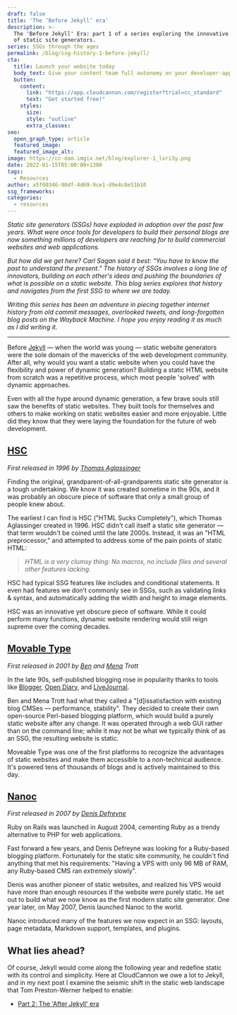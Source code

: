 ```yaml
---
draft: false
title: 'The ‘Before Jekyll’ era'
description: >-
  The 'Before Jekyll' Era: part 1 of a series exploring the innovative history
  of static site generators.
series: SSGs through the ages
permalink: /blog/ssg-history-1-before-jekyll/
cta:
  title: Launch your website today
  body_text: Give your content team full autonomy on your developer-approved tech stack with CloudCannon.
  button:
    content: 
      link: "https://app.cloudcannon.com/register?trial=cc_standard"
      text: "Get started free!"
    styles:
      size:
      style: "outline"
      extra_classes:
seo:
  open_graph_type: article
  featured_image:
  featured_image_alt:
image: https://cc-dam.imgix.net/blog/explorer-1_lxri3y.png
date: 2022-01-15T05:00:00+1300
tags:
  - Resources
author: a5f00346-90df-4d69-9ce1-d9e4c8e51b10
ssg_frameworks:
categories:
  - resources
---
```

*Static site generators (SSGs) have exploded in adoption over the past few years. What were once tools for developers to build their personal blogs are now something millions of developers are reaching for to build commercial websites and web applications.*

*But how did we get here? Carl Sagan said it best: “You have to know the past to understand the present.” The history of SSGs involves a long line of innovators, building on each other's ideas and pushing the boundaries of what is possible on a static website. This blog series explores that history and navigates from the first SSG to where we are today.*

*Writing this series has been an adventure in piecing together internet history from old commit messages, overlooked tweets, and long-forgotten blog posts on the Wayback Machine. I hope you enjoy reading it as much as I did writing it.*

---

Before [Jekyll](https://jekyllrb.com/) — when the world was young — static website generators were the sole domain of the mavericks of the web development community. After all, why would you want a static website when you could have the flexibility and power of dynamic generation? Building a static HTML website from scratch was a repetitive process, which most people 'solved' with dynamic approaches.

Even with all the hype around dynamic generation, a few brave souls still saw the benefits of static websites. They built tools for themselves and others to make working on static websites easier and more enjoyable. Little did they know that they were laying the foundation for the future of web development.

## [HSC](https://github.com/mbethke/hsc)

*First released in 1996 by [Thomas Aglassinger](https://twitter.com/taglassinger)*

Finding the original, grandparent-of-all-grandparents static site generator is a tough undertaking. We know it was created sometime in the 90s, and it was probably an obscure piece of software that only a small group of people knew about.

The earliest I can find is HSC ("HTML Sucks Completely"), which Thomas Aglassinger created in 1996. HSC didn't call itself a static site generator — that term wouldn't be coined until the late 2000s. Instead, it was an "HTML preprocessor," and attempted to address some of the pain points of static HTML:

> *HTML is a very clumsy thing: No macros, no include files and several other features lacking.*

HSC had typical SSG features like includes and conditional statements. It even had features we don’t commonly see in SSGs, such as validating links & syntax, and automatically adding the width and height to image elements.

HSC was an innovative yet obscure piece of software. While it could perform many functions, dynamic website rendering would still reign supreme over the coming decades.

## [Movable Type](https://www.movabletype.org/)

*First released in 2001 by [Ben](https://twitter.com/btrott) and [Mena](https://twitter.com/dollarshort) Trott*

In the late 90s, self-published blogging rose in popularity thanks to tools like [Blogger](https://www.blogger.com/), [Open Diary](https://www.opendiary.com/), and [LiveJournal](https://www.livejournal.com/).

Ben and Mena Trott had what they called a "\[d\]issatisfaction with existing blog CMSes — performance, stability". They decided to create their own open-source Perl-based blogging platform, which would build a purely static website after any change. It was operated through a web GUI rather than on the command line; while it may not be what we typically think of as an SSG, the resulting website is static.

Moveable Type was one of the first platforms to recognize the advantages of static websites and make them accessible to a non-technical audience. It's powered tens of thousands of blogs and is actively maintained to this day.

## [Nanoc](https://github.com/nanoc/nanoc) 

*First released in 2007 by [Denis Defreyne](https://twitter.com/ddfreyne)* 

Ruby on Rails was launched in August 2004, cementing Ruby as a trendy alternative to PHP for web applications.

Fast forward a few years, and Denis Defreyne was looking for a Ruby-based blogging platform. Fortunately for the static site community, he couldn't find anything that met his requirements: "Having a VPS with only 96 MB of RAM, any Ruby-based CMS ran *extremely* slowly".

Denis was another pioneer of static websites, and realized his VPS would have more than enough resources if the website were purely static. He set out to build what we now know as the first modern static site generator. One year later, on May 2007, Denis launched Nanoc to the world.

Nanoc introduced many of the features we now expect in an SSG: layouts, page metadata, Markdown support, templates, and plugins.

## What lies ahead?

Of course, Jekyll would come along the following year and redefine static with its control and simplicity. Here at CloudCannon we owe a lot to Jekyll, and in my next post I examine the seismic shift in the static web landscape that Tom Preston-Werner helped to enable:

* [Part 2: The 'After Jekyll' era](/blog/ssg-history-2-after-jekyll/)
